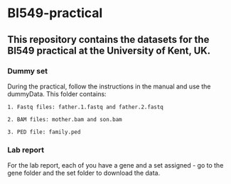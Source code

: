 # BI549-practical


## This repository contains the datasets for the BI549 practical at the University of Kent, UK.


### Dummy set
During the practical, follow the instructions in the manual and use the dummyData. This folder contains:

    1. Fastq files: father.1.fastq and father.2.fastq

    2. BAM files: mother.bam and son.bam

    3. PED file: family.ped
    
    

### Lab report
For the lab report, each of you have a gene and a set assigned - go to the gene folder and the set folder to download the data.  

